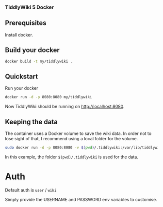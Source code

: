 ### TiddlyWiki 5 Docker

## Prerequisites

Install docker.

## Build your docker

```sh
docker build -t my/tiddlywiki .
```

## Quickstart

Run your docker
```sh
docker run -d -p 8080:8080 my/tiddlywiki
```

Now TiddlyWiki should be running on [http://localhost:8080](http://localhost:8080).

## Keeping the data

The container uses a Docker volume to save the wiki data. In order not
to lose sight of that, I recommend using a local folder for the volume.

```sh
sudo docker run -d -p 8080:8080 -v $(pwd)/.tiddlywiki:/var/lib/tiddlywiki my/tiddlywiki
```

In this example, the folder `$(pwd)/.tiddlywiki` is used for the data.

# Auth

Default auth is `user` / `wiki`

Simply provide the USERNAME and PASSWORD env variables to customise.
